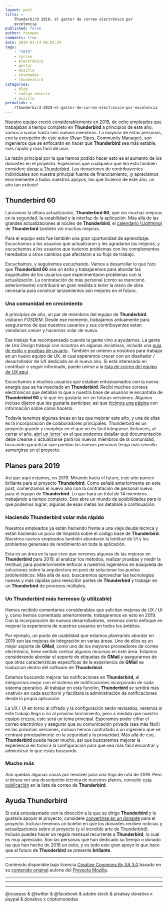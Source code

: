 ```yaml
---
layout: post
title: >
    Thunderbird 2019, el gestor de correo electrónico por
    excelencia
published: false
author: rosepac
comments: true
date: 2019-01-14 06:01:24
tags:
    - "2019"
    - correo
    - electrónico
    - gestor
    - mozilla
    - novedades
    - thunderbird
categories:
    - blog
    - codigo-abierto
    - mozilla
permalink: >
    /thunderbird-2019-el-gestor-de-correo-electronico-por-excelencia
---
```

Nuestro equipo creció considerablemente en 2018, de ocho empleados que trabajaban a tiempo completo en **Thunderbird** a principios de este año, vamos a sumar hasta seis nuevos miembros. La mayoría de estas personas, con la excepción de este autor (Ryan Sipes, Community Manager), son ingenieros que se enfocarán en hacer que **Thunderbird** sea más estable, más rápido y más fácil de usar.

La razón principal por la que hemos podido hacer esto es el aumento de los donantes en el proyecto. Esperamos que cualquiera que lea esto también considere [donar a Thunderbird][1]. Las donaciones de contribuyentes individuales son nuestra principal fuente de financiamiento, ¡y apreciamos enormemente a todos nuestros apoyos, los que hicieron de este año, un año tan exitoso!

## Thunderbird 60

Lanzamos la última actualización, **Thunderbird 60**, que vio muchas mejoras en la seguridad, la estabilidad y la interfaz de la aplicación. Más allá de las grandes actualizaciones al núcleo de **Thunderbird**, el [calendario (Lightning)][2] de **Thunderbird** también vio muchas mejoras.

Para el equipo esta fue también una gran oportunidad de aprendizaje. Escuchamos a los usuarios que actualizaron y les agradaron las mejoras, y escuchamos a los usuarios que tuvieron problemas con los complementos heredados u otros cambios que afectaron a su flujo de trabajo.

Escuchamos, y seguiremos escuchando. Vamos a desarrollar lo que hizo que **Thunderbird 60** sea un éxito y trabajaremos para abordar las inquietudes de los usuarios que experimentaron problemas con la actualización. La contratación de más personal (como se mencionó anteriormente) contribuirá en gran medida a tener la mano de obra necesaria para construir lanzamientos aún mejores en el futuro.

### Una comunidad en crecimiento

A principios de año, un par de miembros del equipo de **Thunderbird** visitaron _FOSDEM_. Desde ese momento, trabajamos arduamente para asegurarnos de que nuestros usuarios y sus contribuyentes estan viendonos crecer y hacernos volar de nuevo.

Ese trabajo fue recompensado cuando la gente vino a ayudarnos. La gente de _Ura Design_ trabajó con nosotros en algunas iniciativas, incluida una [guía de estilo y pruebas de usuario][3] . También se unieron a nosotros para trabajar en un nuevo equipo de UX, el cual esperamos crecer con un diseñador / desarrollador de UX dedicado en el nuevo año. Si está interesado en contribuir o seguir informado, puede unirse a la [lista de correo del equipo de UX aquí][4] .

Escuchamos a muchos usuarios que estaban entusiasmados con la nueva energía que se ha inyectado en **Thunderbird**. Recibí muchos correos electrónicos que detallan lo que a nuestra base de usuarios le encantaba de **Thunderbird 60** y lo que les gustaría ver en futuras versiones. Algunos incluso dijeron que les gustaría participar, así que [hicimos una página][5] con información sobre cómo hacerlo.

Todavía tenemos algunas áreas en las que mejorar este año, y una de ellas es la incorporación de colaboradores principales. Thunderbird es un proyecto grande y complejo en el que no es fácil integrarse. Entonces, al cerrar el año, [abrí un &#8216;error&#8217;][6] en el que podemos detallar qué documentación debe crearse o actualizarse para los nuevos miembros de la comunidad, buscando garantizar que puedan las nuevas personas tenga más sencillo sumergirse en el proyecto.

## Planes para 2019

Así que aquí estamos, en 2019. Mirando hacia el futuro, este año parece brillante para el proyecto **Thunderbird**. Como señalé anteriormente en este post, comenzamos el nuevo año con la contratación de personal nuevo para el equipo de **Thunderbird**. Lo que hará un total de 14 miembros trabajando a tiempo completo. Esto abre un mundo de posibilidades para lo que podemos lograr, algunas de esas metas los detallaré a continuación.

### Haciendo Thunderbird volar más rápido

Nuestros empleados ya están haciendo frente a una vieja deuda técnica y están haciendo un poco de limpieza sobre el código base de **Thunderbird**. Nuestros nuevos empleados también abordarán la lentitud de UI y los problemas generales de rendimiento en toda la aplicación.

Esta es un área en la que creo que veremos algunas de las mejoras en **Thunderbird** para 2019, al analizar los métodos, realizar pruebas y medir la lentitud; para posteriormente enfocar a nuestros ingenieros en búsqueda de soluciones sobre la arquitectura en post de solucionar los puntos problemáticos. Más allá de eso, buscaremos aprovechar las tecnologías nuevas y más rápidas para reescribir partes de **Thunderbird** y trabajar en un **Thunderbird** de procesos múltiples.

### Un Thunderbird más hermoso (y utilizable)

Hemos recibido comentarios considerables que solicitan mejoras de UX / UI y, como hemos comentado anteriormente, trabajaremos en esto en 2019. Con la incorporación de nuevos desarrolladores, veremos cierto enfoque en mejorar la experiencia de nuestros usuarios en todos los ámbitos.

Por ejemplo, un punto de usabilidad que estamos planeando abordar en 2019 son las mejoras de integración en varias áreas. Uno de ellos es un mejor soporte de **GMail**, como uno de los mayores proveedores de correo electrónico, tiene sentido centrar algunos recursos en este área. Estamos considerando abordar el soporte de etiquetas de **GMail** y asegurarnos de que otras características específicas de la experiencia de **GMail** se traduzcan dentro del software de **Thunderbird**.

Estamos buscando mejorar las notificaciones en **Thunderbird**, al integrarnos mejor con el sistema de notificaciones incorporado de cada sistema operativo. Al trabajar en esta función, **Thunderbird** se sentirá más &#171;nativo&#187; en cada escritorio y facilitará la administración de notificaciones desde la propia aplicación.

La UX / UI en torno al cifrado y la configuración serán revisados, veremos si este trabajo llega o no al próximo lanzamiento, pero a medida que nuestro equipo crezca, este será un tema principal. Esperamos poder cifrar el correo electrónico y asegurar que su comunicación privada (sea más fácil) en las próximas versiones, incluso hemos contratado a un ingeniero que se centrará principalmente en la seguridad y la privacidad. Más allá de eso, **Thunderbird** puede hacer mucho, así que buscaremos mejorar la experiencia en torno a la configuración para que sea más fácil encontrar y administrar lo que estás buscando.

### Mucho más

Aún quedan algunas cosas por resolver para una hoja de ruta de 2019. Pero si desea ver una descripción técnica de nuestros planes, consulte [esta publicación][7] en la lista de correo de **Thunderbird**.

## Ayuda Thunderbird

Si está entusiasmado con la dirección a la que se dirige **Thunderbird** y le gustaría apoyar el proyecto, considere [convertirse en un donante][1] para el proyecto. Incluso tenemos un boletín en que los donantes reciben noticias y actualizaciones sobre el proyecto (y el increíble arte de Thunderbird). Incluso puedes hacer un regalo mensual recurrente a **Thunderbird**, lo cual es muy apreciado. Son las personas que han dedicado su tiempo o donado las que han hecho de 2018 un éxito, y es todo este gran apoyo lo que hace que el futuro de **Thunderbird** se presente **brillante**.

* * *

Contenido disponible bajo licencia [Creative Commons By SA 3.0][8] basado en su [contenido original][9] autoría del [Proyecto Mozilla][10].

* * *


   


* * *


   


* * *


  



  



  @rosepac & @twitter & @facebook & adobe stock & pixabay donativo x paypal & donativo x criptomonedas


 [1]: https://donate.mozilla.org/thunderbird?utm_source=tb_blog&utm_medium=blog&utm_campaign=tb_2019_post
 [2]: https://support.mozilla.org/es/products/thunderbird/calendar
 [3]: https://ura.design/2018/07/05/thunderbird-style-guide.html?utm_source=tb_blog&utm_medium=blog&utm_campaign=tb_2019_post
 [4]: https://thunderbird.topicbox.com/groups/ux?subscription_form=8c2eaa9a-c0eb-11e8-bb0b-59b48f05e7cf
 [5]: https://www.thunderbird.net/get-involved/?utm_source=tb_blog&utm_medium=blog&utm_campaign=tb_2019_post
 [6]: https://bugzilla.mozilla.org/show_bug.cgi?id=1513652
 [7]: http://lists.thunderbird.net/pipermail/maildev_lists.thunderbird.net/2018-October/001317.html
 [8]: https://creativecommons.org/licenses/by-sa/3.0/es/deed.es_PE
 [9]: https://blog.mozilla.org/thunderbird/2019/01/thunderbird-in-2019/
 [10]: https://www.mozilla.org/es-ES/about/manifesto/details/